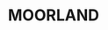 ---
lastmod: '2025-04-06T06:05:20+00:00'
latitude: -31.725436
layout: suburb
longitude: 152.747152
postcode: '2443'
state: NSW
title: MOORLAND
url: /nsw/moorland/
---